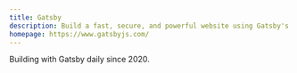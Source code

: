 ```yaml
---
title: Gatsby
description: Build a fast, secure, and powerful website using Gatsby's React-based, open-source framework.
homepage: https://www.gatsbyjs.com/
---
```


Building with Gatsby daily since 2020.
